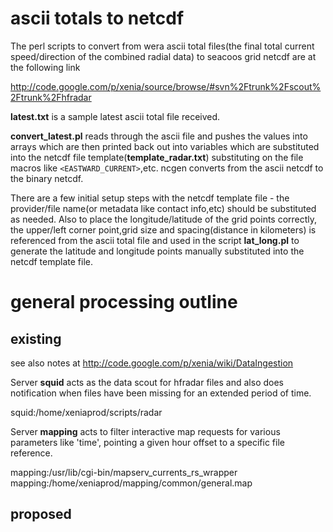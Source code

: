 

# ascii totals to netcdf #

The perl scripts to convert from wera ascii total files(the final total current speed/direction of the combined radial data) to seacoos grid netcdf are at the following link

http://code.google.com/p/xenia/source/browse/#svn%2Ftrunk%2Fscout%2Ftrunk%2Fhfradar

**latest.txt** is a sample latest ascii total file received.

**convert\_latest.pl** reads through the ascii file and pushes the values into arrays which are then printed back out into variables which are substituted into the netcdf file template(**template\_radar.txt**) substituting on the file macros like `<EASTWARD_CURRENT>`,etc.  ncgen converts from the ascii netcdf to the binary netcdf.

There are a few initial setup steps with the netcdf template file - the provider/file name(or metadata like contact info,etc) should be substituted as needed.  Also to place the longitude/latitude of the grid points correctly, the upper/left corner point,grid size and spacing(distance in kilometers) is referenced from the ascii total file and used in the script **lat\_long.pl** to generate the latitude and longitude points manually substituted into the netcdf template file.

# general processing outline #

## existing ##

see also notes at http://code.google.com/p/xenia/wiki/DataIngestion

Server **squid** acts as the data scout for hfradar files and also does notification when files have been missing for an extended period of time.

squid:/home/xeniaprod/scripts/radar

Server **mapping** acts to filter interactive map requests for various parameters like 'time', pointing a given hour offset to a specific file reference.

mapping:/usr/lib/cgi-bin/mapserv\_currents\_rs\_wrapper
mapping:/home/xeniaprod/mapping/common/general.map

## proposed ##



